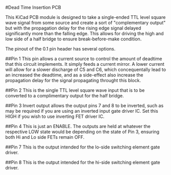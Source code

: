#Dead Time Insertion PCB

This KiCad PCB module is designed to take a single-ended TTL level square wave signal from some source and create a sort of "complementary output" but with the propagation delay for the rising edge signal delayed significantly more than the falling edge. This allows for driving the high and low side of a half bridge to ensure break-before-make condition.

The pinout of the 0.1 pin header has several options.

##Pin 1
This pin allows a current source to control the amount of deadtime that this circuit implements. It simply feeds a current mirror. A lower current will allow for a slower discharge of C5 and C6, which concequentally lead to an increased the deadtime, and as a side-effect also increase the propagation delay for the signal propagating throught this block. 

##Pin 2
This is the single TTL level square wave input that is to be converted to a complimentary output for the half bridge.

##Pin 3
Invert output allows the output pins 7 and 8 to be inverted, such as may be required if you are using an inverted input gate driver IC. Set this HIGH if you wish to use inverting FET driver IC.

##Pin 4
This is just an ENABLE. The outputs are held at whatever the respective LOW state would be depending on the state of Pin 3, ensuring both Hi and Lo side FETs remain OFF.

##Pin 7
This is the output intended for the lo-side switching element gate driver.

##Pin 8
This is the output intended for the hi-side switching element gate driver.

